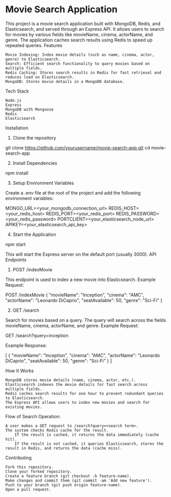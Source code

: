 # Movie Search Application

This project is a movie search application built with MongoDB, Redis, and Elasticsearch, and served through an Express API. It allows users to search for movies by various fields like movieName, cinema, actorName, and genre. The application caches search results using Redis to speed up repeated queries.
Features

    Movie Indexing: Index movie details (such as name, cinema, actor, genre) to Elasticsearch.
    Search: Efficient search functionality to query movies based on multiple fields.
    Redis Caching: Stores search results in Redis for fast retrieval and reduces load on Elasticsearch.
    MongoDB: Stores movie details in a MongoDB database.

Tech Stack

    Node.js
    Express
    MongoDB with Mongoose
    Redis
    Elasticsearch

Installation

1. Clone the repository

git clone https://github.com/yourusername/movie-search-app.git
cd movie-search-app

2. Install Dependencies

npm install

3. Setup Environment Variables

Create a .env file at the root of the project and add the following environment variables:

MONGO_URL=<your_mongodb_connection_url>
REDIS_HOST=<your_redis_host>
REDIS_PORT=<your_redis_port>
REDIS_PASSWORD=<your_redis_password>
PORTCLIENT=<your_elasticsearch_node_url>
APIKEY=<your_elasticsearch_api_key>

4. Start the Application

npm start

This will start the Express server on the default port (usually 3000).
API Endpoints

1. POST /indexMovie

This endpoint is used to index a new movie into Elasticsearch.
Example Request:

POST /indexMovie
{
"movieName": "Inception",
"cinema": "AMC",
"actorName": "Leonardo DiCaprio",
"seatAvailable": 50,
"genre": "Sci-Fi"
}

2. GET /search

Search for movies based on a query. The query will search across the fields movieName, cinema, actorName, and genre.
Example Request:

GET /search?query=inception

Example Response:

[
{
"movieName": "Inception",
"cinema": "AMC",
"actorName": "Leonardo DiCaprio",
"seatAvailable": 50,
"genre": "Sci-Fi"
}
]

How It Works

    MongoDB stores movie details (name, cinema, actor, etc.).
    Elasticsearch indexes the movie details for fast search across multiple fields.
    Redis caches search results for one hour to prevent redundant queries to Elasticsearch.
    The Express API allows users to index new movies and search for existing movies.

Flow of Search Operation:

    A user makes a GET request to /search?query=<search term>.
    The system checks Redis cache for the result.
        If the result is cached, it returns the data immediately (cache hit).
        If the result is not cached, it queries Elasticsearch, stores the result in Redis, and returns the data (cache miss).

Contributing

    Fork this repository.
    Clone your forked repository.
    Create a feature branch (git checkout -b feature-name).
    Make changes and commit them (git commit -am 'Add new feature').
    Push to your branch (git push origin feature-name).
    Open a pull request.
